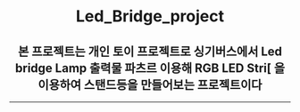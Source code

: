 # <div align=center> Led_Bridge_project </div>
## <div align=center> 본 프로젝트는 개인 토이 프로젝트로 싱기버스에서 Led bridge Lamp 출력물 파츠르 이용해 RGB LED Stri[ 을 이용하여 스탠드등을 만들어보는 프로젝트이다 </div>
***
